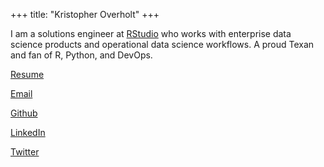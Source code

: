 +++
title: "Kristopher Overholt"
+++

I am a solutions engineer at [RStudio](https://www.rstudio.com) who works with
enterprise data science products and operational data science workflows. A proud
Texan and fan of R, Python, and DevOps.

[Resume](Overholt-Resume.pdf)

[Email](mailto:kris@koverholt.com)

[Github](https://github.com/koverholt)

[LinkedIn](http://www.linkedin.com/in/koverholt)

[Twitter](http://www.twitter.com/koverholt)
